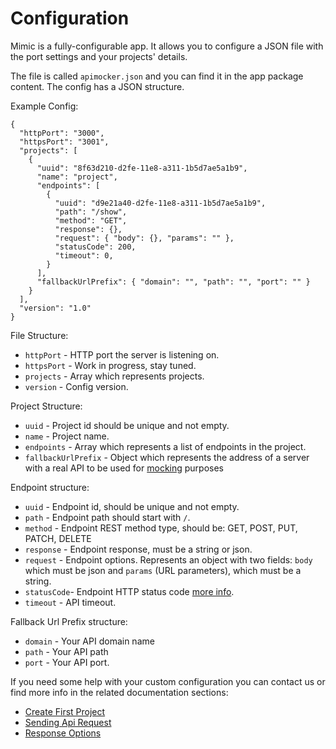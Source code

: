 # Configuration

Mimic is a fully-configurable app. It allows you to configure a JSON file with the port settings and your projects' details.

The file is called `apimocker.json` and you can find it in the app package content. The config has a JSON structure.

Example Config:

```
{
  "httpPort": "3000",
  "httpsPort": "3001",
  "projects": [
    {
      "uuid": "8f63d210-d2fe-11e8-a311-1b5d7ae5a1b9",
      "name": "project",
      "endpoints": [
        {
          "uuid": "d9e21a40-d2fe-11e8-a311-1b5d7ae5a1b9",
          "path": "/show",
          "method": "GET",
          "response": {},
          "request": { "body": {}, "params": "" },
          "statusCode": 200,
          "timeout": 0,
        }
      ],
      "fallbackUrlPrefix": { "domain": "", "path": "", "port": "" }
    }
  ],
  "version": "1.0"
}
```

File Structure:

- `httpPort` - HTTP port the server is listening on.
- `httpsPort` - Work in progress, stay tuned.
- `projects` - Array which represents projects.
- `version` - Config version.

Project Structure:

- `uuid` - Project id should be unique and not empty.
- `name` - Project name.
- `endpoints` - Array which represents a list of endpoints in the project.
- `fallbackUrlPrefix` - Object which represents the address of a server with a real API to be used for [mocking](../basics/collections.md) purposes

Endpoint structure:

- `uuid` - Endpoint id, should be unique and not empty.
- `path` - Endpoint path should start with `/`.
- `method` - Endpoint REST method type, should be: GET, POST, PUT, PATCH, DELETE
- `response` - Endpoint response, must be a string or json.
- `request` - Endpoint options. Represents an object with two fields: `body` which must be json and `params` (URL parameters), which must be a string.
- `statusCode`- Endpoint HTTP status code [more info](https://www.restapitutorial.com/httpstatuscodes.html).
- `timeout` - API timeout.

Fallback Url Prefix structure:

- `domain` - Your API domain name
- `path` - Your API path
- `port` - Your API port.

If you need some help with your custom configuration you can contact us or find more info in the related documentation sections:

- [Create First Project](../basics/create-first-project.md)
- [Sending Api Request](../basics/sending-api-request.md)
- [Response Options](../basics/response-options.md)
